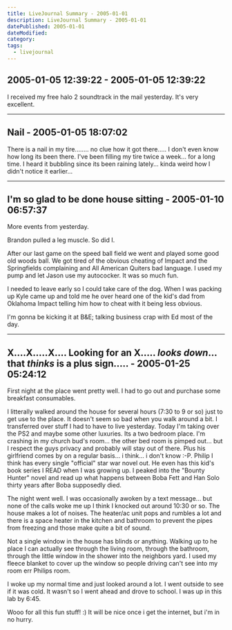 ```yaml
---
title: LiveJournal Summary - 2005-01-01
description: LiveJournal Summary - 2005-01-01
datePublished: 2005-01-01
dateModified:
category:
tags:
  - livejournal
---
```


## 2005-01-05 12:39:22 - 2005-01-05 12:39:22

I received my free halo 2 soundtrack in the mail yesterday. It's very excellent.

---

## Nail - 2005-01-05 18:07:02

There is a nail in my tire........ no clue how it got there..... I don't even know how long its been there. I've been filling my tire twice a week... for a long time. I heard it bubbling since its been raining lately... kinda weird how I didn't notice it earlier...

---


## I'm so glad to be done house sitting - 2005-01-10 06:57:37

More events from yesterday.

Brandon pulled a leg muscle. So did I.

After our last game on the speed ball field we went and played some good old woods ball. We got tired of the obvious cheating of Impact and the Springfields complaining and All American Quiters bad language. I used my pump and let Jason use my autococker. It was so much fun.

I needed to leave early so I could take care of the dog. When I was packing up Kyle came up and told me he over heard one of the kid's dad from Oklahoma Impact telling him how to cheat with it being less obvious.

I'm gonna be kicking it at B&E; talking business crap with Ed most of the day.

---

## X....X.....X.... Looking for an X..... _looks down_... that _thinks_ is a plus sign..... - 2005-01-25 05:24:12

First night at the place went pretty well. I had to go out and purchase some breakfast consumables.

I litterally walked around the house for several hours (7:30 to 9 or so) just to get use to the place. It doesn't seem so bad when you walk around a bit. I transferred over stuff I had to have to live yesterday. Today I'm taking over the PS2 and maybe some other luxuries. Its a two bedroom place. I'm crashing in my church bud's room... the other bed room is pimped out... but I respect the guys privacy and probably will stay out of there. Plus his girlfriend comes by on a regular basis... i think... i don't know :-P. Philip I think has every single "official" star war novel out. He even has this kid's book series I READ when I was growing up. I peaked into the "Bounty Hunter" novel and read up what happens between Boba Fett and Han Solo thirty years after Boba supposedly died.

The night went well. I was occasionally awoken by a text message... but none of the calls woke me up I think I knocked out around 10:30 or so. The house makes a lot of noises. The heater/ac unit pops and rumbles a lot and there is a space heater in the kitchen and bathroom to prevent the pipes from freezing and those make quite a bit of sound.

Not a single window in the house has blinds or anything. Walking up to he place I can actually see through the living room, through the bathroom, through the little window in the shower into the neighbors yard. I used my fleece blanket to cover up the window so people driving can't see into my room err Philips room.

I woke up my normal time and just looked around a lot. I went outside to see if it was cold. It wasn't so I went ahead and drove to school. I was up in this lab by 6:45.

Wooo for all this fun stuff! :) It will be nice once i get the internet, but i'm in no hurry.
